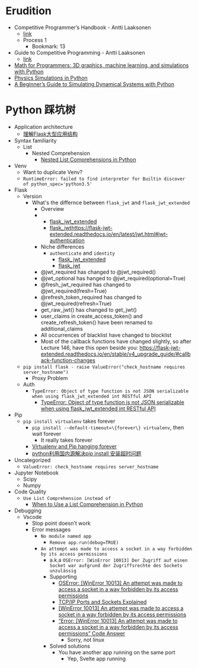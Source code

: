# Erudition
- Competitive Programmer’s Handbook - Antti Laaksonen
  - [link](https://cses.fi/book/book.pdf)
  - Process 1
    - Bookmark: 13
- Guide to Competitive Programming - Antti Laaksonen
  - [link](https://duoblogger.github.io/assets/pdf/memonvyftw/guide-t-cp.pdf)
- [Math for Programmers: 3D graphics, machine learning, and simulations with Python](https://wangwei1237.github.io/shares/Math-for-Programmers.pdf)
- [Physics Simulations in Python](https://physics.weber.edu/schroeder/scicomp/PythonManual.pdf)
- [A Beginner’s Guide to Simulating Dynamical Systems with Python](https://towardsdatascience.com/a-beginners-guide-to-simulating-dynamical-systems-with-python-a29bc27ad9b1)
# Python 踩坑树
- Application architecture
  - [理解Flask大型应用结构](https://www.dreamer.im/2019/04/01/flask/%E7%90%86%E8%A7%A3Flask%E5%A4%A7%E5%9E%8B%E5%BA%94%E7%94%A8%E7%BB%93%E6%9E%84/)
- Syntax familiarity
  - List
    - Nested Comprehension
      - [Nested List Comprehensions in Python](https://www.geeksforgeeks.org/nested-list-comprehensions-in-python/)
- Venv
  - Want to duplicate Venv?
  - `RuntimeError: failed to find interpreter for Builtin discover of python_spec='python3.5'`
- Flask
  - Version
    - What's the differnce between `flask_jwt` and `flask_jwt_extended`
      - Overview
      - 
        - [flask_jwt_extended](https://flask-jwt-extended.readthedocs.io/en/latest/)
        - [flask_jwt](https://flask-jwt.readthedocs.io/en/latest/)https://flask-jwt-extended.readthedocs.io/en/latest/jwt.html#jwt-authentication
      - Niche differences
        - `authenticate` and `identity`
          - [flask_jwt_extended]()
          - [flask_jwt](https://flask-jwt.readthedocs.io/en/latest/jwt.html#jwt-authentication)
      - @jwt_required has changed to @jwt_required()
      - @jwt_optional has hanged to @jwt_required(optional=True)
      - @fresh_jwt_required has changed to @jwt_required(fresh=True)
      - @refresh_token_required has changed to @jwt_required(refresh=True)
      - get_raw_jwt() has changed to get_jwt()
      - user_claims in create_access_token() and create_refresh_token() have been renamed to additional_claims
      - All occurrences of blacklist have changed to blocklist
      - Most of the callback functions have changed slightly, so after Lecture 146, have this open beside you: https://flask-jwt-extended.readthedocs.io/en/stable/v4_upgrade_guide/#callback-function-changes
  - `pip install flask - raise ValueError("check_hostname requires server_hostname")`
    - Proxy Problem
  - Auth
    - `TypeError: Object of type function is not JSON serializable when using flask_jwt_extended int RESTful API`
      - [TypeError: Object of type function is not JSON serializable when using flask_jwt_extended int RESTful API](https://stackoverflow.com/questions/66200136/typeerror-object-of-type-function-is-not-json-serializable-when-using-flask-jwt)
- Pip
  - `pip install virtualenv` takes forever
    - `pip install --default-timeout=\{forever\} virtualenv`, then wait forever
      - It really takes forever
    - [Virtualenv and Pip hanging forever](https://stackoverflow.com/questions/40093814/virtualenv-and-pip-hanging-forever)
    - [python利用国内源解决pip install 安装超时问题](https://blog.csdn.net/ezreal_tao/article/details/102142789)
- Uncategorized
  - `ValueError: check_hostname requires server_hostname`
- Jupyter Notebook
  - Scipy
  - Numpy
- Code Quality
  - `Use List Comprehension instead of`
    - [When to Use a List Comprehension in Python](https://realpython.com/list-comprehension-python/)
- Debugging
  - Vscode
    - Stop point doesn't work
    - Error messages
      - `No module named app`
        - `Remove app.run(debug=TRUE)`
      - `An attempt was made to access a socket in a way forbidden by its access permissions`
        - a.k.a `OSError: [WinError 10013] Der Zugriff auf einen Socket war aufgrund der Zugriffsrechte des Sockets unzulässig`
        - Supporting
          - [OSError: [WinError 10013] An attempt was made to access a socket in a way forbidden by its access permissions](https://github.com/googleworkspace/python-samples/issues/86)
          - [TCP/IP Ports and Sockets Explained](http://www.steves-internet-guide.com/tcpip-ports-sockets/#comment-1821)
          - [[WinError 10013] An attempt was made to access a socket in a way forbidden by its access permissions](https://intellij-support.jetbrains.com/hc/en-us/community/posts/360001679940--WinError-10013-An-attempt-was-made-to-access-a-socket-in-a-way-forbidden-by-its-access-permissions)
          - [“Error: [WinError 10013] An attempt was made to access a socket in a way forbidden by its access permissions” Code Answer](https://www.codegrepper.com/code-examples/typescript/Error%3A+%5BWinError+10013%5D+An+attempt+was+made+to+access+a+socket+in+a+way+forbidden+by+its+access+permissions)
            - Sorry, not linux
        - Solved solutions
          - You have another app running on the same port
            - Yep, Svelte app running